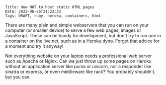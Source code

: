     Title: How NOT to host static HTML pages
    Date: 2022-06-26T21:23:33
    Tags: DRAFT, ruby, heroku, containers, html

There are many plain and simple webservers that you can run on your computer
(or smaller device) to serve a few web pages, images or JavaScript.
These can be handy for development, but don't try to run one in a container
on the live net, such as in a Heroku dyno. Forget that advice for a moment
and try it anyway!

<!-- more -->

Not everything website on your laptop needs a professional web
server such as Apache or Nginx. Can we just throw up some pages on Heroku
without an application server like puma or unicorn, nor a responder like
sinatra or express, or even middleware like rack? You probably
shouldn't, but you can.

